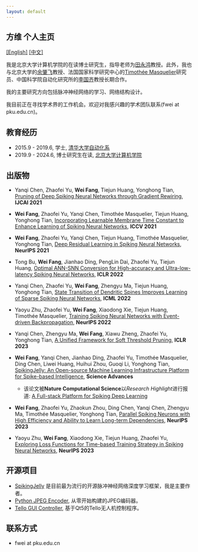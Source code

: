 ```yaml
---
layout: default
---
```

## 方维 个人主页

[[English]](./index.md) [[中文]](./index_cn.md)

我是北京大学计算机学院的在读博士研究生，指导老师为[田永鸿](https://www.pkuml.org/staff/yhtian-cn.html)教授。此外，我也与北京大学的[余肇飞](https://yuzhaofei.github.io/)教授、法国国家科学研究中心的[Timothée Masquelier](https://cerco.cnrs.fr/pagesp/tim/)研究员、中国科学院自动化研究所的[李国齐](https://casialiguoqi.github.io/)教授长期合作。

我的主要研究方向包括脉冲神经网络的学习、网络结构设计。

我目前正在寻找学术界的工作机会。欢迎对我感兴趣的学术团队联系(fwei at pku.edu.cn)。

## 教育经历

- 2015.9 - 2019.6, 学士, [清华大学自动化系](https://www.au.tsinghua.edu.cn/)
- 2019.9 -  2024.6, 博士研究生在读, [北京大学计算机学院](https://cs.pku.edu.cn/)

## 出版物

- Yanqi Chen, Zhaofei Yu, **Wei Fang**, Tiejun Huang, Yonghong Tian, [Pruning of Deep Spiking Neural Networks through Gradient Rewiring](https://www.ijcai.org/proceedings/2021/236), **IJCAI 2021**
- **Wei Fang**, Zhaofei Yu, Yanqi Chen, Timothée Masquelier, Tiejun Huang, Yonghong Tian, [Incorporating Learnable Membrane Time Constant to Enhance Learning of Spiking Neural Networks](https://openaccess.thecvf.com/content/ICCV2021/html/Fang_Incorporating_Learnable_Membrane_Time_Constant_To_Enhance_Learning_of_Spiking_ICCV_2021_paper.html), **ICCV 2021**
- **Wei Fang**, Zhaofei Yu, Yanqi Chen, Tiejun Huang, Timothée Masquelier, Yonghong Tian, [Deep Residual Learning in Spiking Neural Networks](https://proceedings.neurips.cc/paper/2021/hash/afe434653a898da20044041262b3ac74-Abstract.html), **NeurIPS 2021**
- Tong Bu, **Wei Fang**, Jianhao Ding, PengLin Dai, Zhaofei Yu, Tiejun Huang, [Optimal ANN-SNN Conversion for High-accuracy and Ultra-low-latency Spiking Neural Networks](https://openreview.net/forum?id=7B3IJMM1k_M), **ICLR 2022**
- Yanqi Chen, Zhaofei Yu, **Wei Fang**, Zhengyu Ma, Tiejun Huang, Yonghong Tian, [State Transition of Dendritic Spines Improves Learning of Sparse Spiking Neural Networks](https://proceedings.mlr.press/v162/chen22ac.html), **ICML 2022**
- Yaoyu Zhu, Zhaofei Yu, **Wei Fang**, Xiaodong Xie, Tiejun Huang, Timothée Masquelier, [Training Spiking Neural Networks with Event-driven Backpropagation](https://papers.nips.cc/paper_files/paper/2022/hash/c4e5f4de1b3cfc838eec6484d0b85378-Abstract-Conference.html), **NeurIPS 2022**
- Yanqi Chen, Zhengyu Ma, **Wei Fang**, Xiawu Zheng, Zhaofei Yu, Yonghong Tian, [A Unified Framework for Soft Threshold Pruning](https://openreview.net/forum?id=cCFqcrq0d8), **ICLR 2023**
- **Wei Fang**, Yanqi Chen, Jianhao Ding, Zhaofei Yu, Timothée Masquelier, Ding Chen, Liwei Huang, Huihui Zhou, Guoqi Li, Yonghong Tian, [SpikingJelly: An   Open-source Machine Learning Infrastructure Platform for Spike-based   Intelligence](https://www.science.org/doi/10.1126/sciadv.adi1480), **Science Advances**
  - 该论文被**Nature Computational Science**以*Research Highlight*进行报道: [A Full-stack Platform for Spiking Deep Learning](https://www.nature.com/articles/s43588-023-00565-5)

- **Wei Fang**, Zhaofei Yu, Zhaokun Zhou, Ding Chen, Yanqi Chen, Zhengyu Ma, Timothée Masquelier, Yonghong Tian, [Parallel Spiking Neurons with High Efficiency and Ability to Learn Long-term Dependencies](https://papers.nips.cc/paper_files/paper/2023/hash/a834ac3dfdb90da54292c2c932c997cc-Abstract-Conference.html), **NeurIPS 2023**
- Yaoyu Zhu, **Wei Fang**, Xiaodong Xie, Tiejun Huang, Zhaofei Yu, [Exploring Loss Functions for Time-based Training Strategy in Spiking Neural Networks](https://papers.nips.cc/paper_files/paper/2023/hash/cde874a797a8300da693d5e412b7fdc0-Abstract-Conference.html), **NeurIPS 2023**

## 开源项目

- [SpikingJelly](https://github.com/fangwei123456/spikingjelly) 是目前最为流行的开源脉冲神经网络深度学习框架，我是主要作者。
- [Python JPEG Encoder](https://github.com/fangwei123456/python-jpeg-encoder), 从零开始构建的JPEG编码器。
- [Tello GUI Controller](https://github.com/fangwei123456/telloGUIController), 基于Qt5的Tello无人机控制程序。

## 联系方式

- fwei at pku.edu.cn